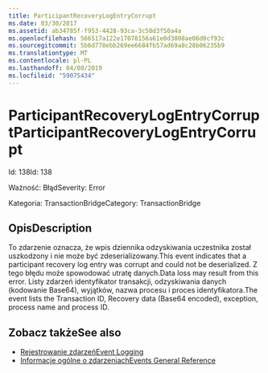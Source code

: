 ```yaml
---
title: ParticipantRecoveryLogEntryCorrupt
ms.date: 03/30/2017
ms.assetid: ab34785f-f953-4428-93ca-3c50d3f50a4a
ms.openlocfilehash: 566517a122e17078156a61e0d3808ae06d0cf93c
ms.sourcegitcommit: 5b6d778ebb269ee6684fb57ad69a8c28b06235b9
ms.translationtype: MT
ms.contentlocale: pl-PL
ms.lasthandoff: 04/08/2019
ms.locfileid: "59075434"
---
```

# <a name="participantrecoverylogentrycorrupt"></a><span data-ttu-id="9868e-102">ParticipantRecoveryLogEntryCorrupt</span><span class="sxs-lookup"><span data-stu-id="9868e-102">ParticipantRecoveryLogEntryCorrupt</span></span>
<span data-ttu-id="9868e-103">Id: 138</span><span class="sxs-lookup"><span data-stu-id="9868e-103">Id: 138</span></span>  
  
 <span data-ttu-id="9868e-104">Ważność: Błąd</span><span class="sxs-lookup"><span data-stu-id="9868e-104">Severity: Error</span></span>  
  
 <span data-ttu-id="9868e-105">Kategoria: TransactionBridge</span><span class="sxs-lookup"><span data-stu-id="9868e-105">Category: TransactionBridge</span></span>  
  
## <a name="description"></a><span data-ttu-id="9868e-106">Opis</span><span class="sxs-lookup"><span data-stu-id="9868e-106">Description</span></span>  
 <span data-ttu-id="9868e-107">To zdarzenie oznacza, że wpis dziennika odzyskiwania uczestnika został uszkodzony i nie może być zdeserializowany.</span><span class="sxs-lookup"><span data-stu-id="9868e-107">This event indicates that a participant recovery log entry was corrupt and could not be deserialized.</span></span> <span data-ttu-id="9868e-108">Z tego błędu może spowodować utratę danych.</span><span class="sxs-lookup"><span data-stu-id="9868e-108">Data loss may result from this error.</span></span> <span data-ttu-id="9868e-109">Listy zdarzeń identyfikator transakcji, odzyskiwania danych (kodowanie Base64), wyjątków, nazwa procesu i proces identyfikatora.</span><span class="sxs-lookup"><span data-stu-id="9868e-109">The event lists the Transaction ID, Recovery data (Base64 encoded), exception, process name and process ID.</span></span>  
  
## <a name="see-also"></a><span data-ttu-id="9868e-110">Zobacz także</span><span class="sxs-lookup"><span data-stu-id="9868e-110">See also</span></span>

- [<span data-ttu-id="9868e-111">Rejestrowanie zdarzeń</span><span class="sxs-lookup"><span data-stu-id="9868e-111">Event Logging</span></span>](../../../../../docs/framework/wcf/diagnostics/event-logging/index.md)
- [<span data-ttu-id="9868e-112">Informacje ogólne o zdarzeniach</span><span class="sxs-lookup"><span data-stu-id="9868e-112">Events General Reference</span></span>](../../../../../docs/framework/wcf/diagnostics/event-logging/events-general-reference.md)
